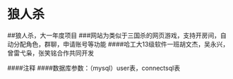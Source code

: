 狼人杀
==========

##狼人杀，大一年度项目
###网站为类似于三国杀的网页游戏，支持开房间，自动分配角色，群聊，申请账号等功能
####哈工大13级软件一班胡文杰，吴永兴，曾雷弋枭，张笑铭合作共同开发

####注释
####数据库参数：（mysql）user表，connectsql表
